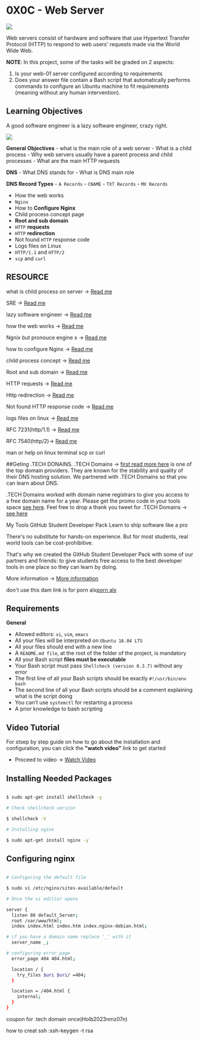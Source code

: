 # 0X0C - Web Server

![](https://www.keil.com/pack/doc/mw/Network/html/http_server_block_diagram.png)

Web servers consist of hardware and software that use Hypertext Transfer Protocol (HTTP) to respond to web users’ requests made via the World Wide Web.

__NOTE__: In this project, some of the tasks will be graded on 2 aspects:

1. Is your web-01 server configured according to requirements
2. Does your answer file contain a Bash script that automatically performs commands to configure an Ubuntu machine to fit requirements (meaning without any human intervention).

## Learning Objectives

A good software engineer is a lazy software engineer, crazy right.

![](https://s3.amazonaws.com/intranet-projects-files/holbertonschool-sysadmin_devops/266/82VsYEC.jpg)

__General Objectives__
	- what is the main role of a web server
	- What is a child process
	- Why web servers usually have a parent process and child processes
	- What are the main HTTP requests

__DNS__
	- What DNS stands for
	- What is DNS main role

__DNS Record Types__
	- `A Records`
	- `CNAME`
	- `TXT Records`
	- `MX Records`

- How the web works
- `Nginx`
- How to __Configure Nginx__
- Child process concept page
- __Root and sub domain__
- `HTTP` __requests__
- `HTTP` __redirection__
- Not found `HTTP` response code
- Logs files on Linux
- `HTTP/1.1` and `HTTP/2`
- `scp` and `curl`

## RESOURCE
what is child process on server -> [Read me](https://intranet.alxswe.com/concepts/110)

SRE -> [Read me](https://intranet.alxswe.com/rltoken/9I0WufjKdW3TZA2EVrGnlQ)


lazy software engineer -> [Read me](https://intranet.alxswe.com/rltoken/sRY__axKNHhNW0SVmsUC_A)

how the web works -> [Read me](https://intranet.alxswe.com/rltoken/6TI3HiyFdwrbXWKVF24Gxw)

Ngnix but pronouce engine x -> [Read me](https://intranet.alxswe.com/rltoken/vkVMGlaf39j2DWAQWzo6EA)

how to configure Nginx -> [Read me](https://intranet.alxswe.com/rltoken/zKrpVxWuUHVdW4URAjdFbw)

child process concept  -> [Read me](https://intranet.alxswe.com/rltoken/Ar18u5sRis1fkvkVgzdcqg)

Root and sub domain -> [Read me](https://intranet.alxswe.com/rltoken/xi3peVqYl02PfpHHHlCtxQ)

HTTP requests -> [Read me](https://intranet.alxswe.com/rltoken/sBrrP4EAmI3NoYjIgZrUhw)

Http redirection -> [Read me](https://intranet.alxswe.com/rltoken/Eaa4ZuKvye941hTkP8VlBQ)

Not found HTTP response code -> [Read me](https://intranet.alxswe.com/rltoken/eJSp2QFTY6jqqNtz8OVDEw)

logs files on linux -> [Read me](https://intranet.alxswe.com/rltoken/7WMNY5CWD-CBrxmQrdmfPg)

RFC 7231(http/1.1) -> [Read me](https://intranet.alxswe.com/rltoken/BGa6RrS0dnM6EdBGS_ZDUw)

RFC 7540(http/2)-> [Read me](https://intranet.alxswe.com/rltoken/IZ2fyYn1qNZ9RXXsg5vG1g)

man or help on linux terminal
scp or curl


##Geting .TECH DONAINS.
.TECH Domains -> [first read more here](https://intranet.alxswe.com/rltoken/Hcb-pfK8UiDBfwsDJPyZZw) is one of the top domain providers. They are known for the stability and quality of their DNS hosting solution. We partnered with .TECH Domains so that you can learn about DNS.

.TECH Domains worked with domain name registrars to give you access to a free domain name for a year. Please get the promo code in your tools space [see here](https://intranet.alxswe.com/rltoken/CprZO4m1rUm5C6ZgvROpgg). Feel free to drop a thank you tweet for .TECH Domains -> [see here](https://intranet.alxswe.com/rltoken/y3_YCbJ5bGKgPYqP0LyVBA)

My Tools
GitHub Student Developer Pack
Learn to ship software like a pro

There's no substitute for hands-on experience. But for most students, real world tools can be cost-prohibitive.

That's why we created the GitHub Student Developer Pack with some of our partners and friends: to give students free access to the best developer tools in one place so they can learn by doing.

More information -> [More information](https://education.github.com/pack)

don't use this dam link is for porn alx[porn alx](https://education.github.com/student/verify?school_id=7806&student_id=ALX-139694&signature=f691fa09d618d4eee2a20c7eb28509f7a766bf98c4b944f1989e49fe5226c643)
## Requirements

__General__

- Allowed editors: `vi`, `vim`, `emacs`
- All your files will be interpreted on `Ubuntu 16.04 LTS`
- All your files should end with a new line
- A `README.md file`, at the root of the folder of the project, is mandatory
- All your Bash script __files must be executable__
- Your Bash script must pass `Shellcheck (version 0.3.7)` without any error
- The first line of all your Bash scripts should be exactly `#!/usr/bin/env bash`
- The second line of all your Bash scripts should be a comment explaining what is the script doing
- You can’t use `systemctl` for restarting a process
- A prior knowledge to bash scripting

## Video Tutorial

For stsep by step guide on how to go about the installation and configuration, you can click the __"watch video"__ link to get started

- Proceed to video -> [Watch Video](#)

## Installing Needed Packages

```bash

$ sudo apt-get install shellcheck -y

# Check shellcheck version

$ shellcheck -V

# Installing nginx

$ sudo apt-get install nginx -y

```
## Configuring nginx
```bash

# Configuring the default file

$ sudo vi /etc/nginx/sites-available/default

# Once the vi editior opens

server {
  listen 80 default_Server;
  root /var/www/html;
  index index.html index.htm index.nginx-debian.html;

# if you have a domain name replace '_' with it
  server_name _;

# configuring error_page
  error_page 404 404.html;

  location / {
	try_files $uri $uri/ =404;
  }

  location = /404.html {
	internal;
  }
}

```

coupon for .tech domain once(Holb2023nmz07n)

how to creat ssh :ssh-keygen -t rsa